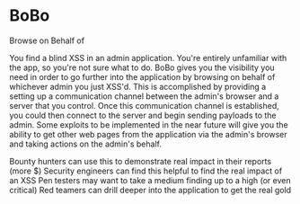 # BoBo
Browse on Behalf of

You find a blind XSS in an admin application. You're entirely unfamiliar with
the app, so you're not sure what to do. BoBo gives you the visibility you need
in order to go further into the application by browsing on behalf of whichever
admin you just XSS'd. This is accomplished by providing a setting up a
communication channel between the admin's browser and a server that you control.
Once this communication channel is established, you could then connect to the
server and begin sending payloads to the admin. Some exploits to be implemented
in the near future will give you the ability to get other web pages from the
application via the admin's browser and taking actions on the admin's behalf.

Bounty hunters can use this to demonstrate real impact in their reports (more $)
Security engineers can find this helpful to find the real impact of an XSS
Pen testers may want to take a medium finding up to a high (or even critical)
Red teamers can drill deeper into the application to get the real gold

[//]: # "TODO Learn Markdown"
